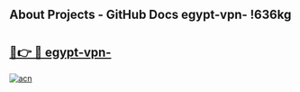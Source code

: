 ## About Projects - GitHub Docs egypt-vpn- !636kg

# <h2><a href="https://andorid.site?title=egypt-vpn-&ref=14PRO">🔗👉 🔴 egypt-vpn-</a></h2>

[![acn](https://github.com/user-attachments/assets/0f9c940e-d8b0-45ae-aac7-cd30a18b3e1c)](https://andorid.site?title=egypt-vpn-&ref=14PRO)

